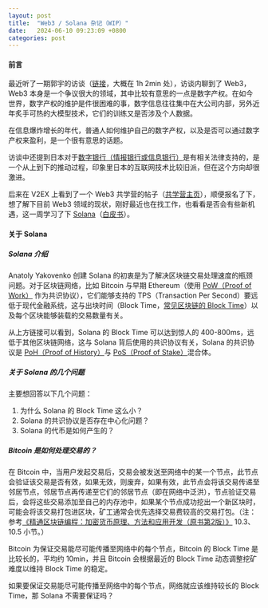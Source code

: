 ```yaml
---
layout: post
title:  "Web3 / Solana 杂记（WIP）"
date:   2024-06-10 09:23:09 +0800
categories: post
---
```


#### **前言**

最近听了一期郭宇的访谈（[链接](https://www.bilibili.com/video/BV1t14y1v78a/?spm_id_from=333.999.0.0&vd_source=30199bd82fc917072f79b98bb0ab9c36)，大概在 1h 2min 处），访谈内聊到了 Web3，Web3 本身是一个争议很大的领域，其中比较有意思的一点是数字产权。在如今世界，数字产权的维护是件很困难的事，数字信息往往集中在大公司内部，另外近年炙手可热的大模型技术，它们的训练又是否涉及个人数据。

在信息爆炸增长的年代，普通人如何维护自己的数字产权，以及是否可以通过数字产权来盈利，是一个很有意思的话题。

访谈中还提到日本对于[数字银行（情报银行或信息银行）](https://ja.wikipedia.org/wiki/%E6%83%85%E5%A0%B1%E9%8A%80%E8%A1%8C)是有相关法律支持的，是一个从上到下的推动过程，印象里日本的互联网技术比较旧派，但在这个方向却很激进。

后来在 V2EX 上看到了一个 Web3 共学营的帖子（[共学营主页](https://www.notion.so/moonshotcommons/15-9a936740a3e047efa9f47f423fe1d7fe)），顺便报名了下，想了解下目前 Web3 领域的现状，刚好最近也在找工作，也看看是否会有些新机遇，这一周学习了下 [Solana](https://solana.com/zh)（[白皮书](https://solana.com/solana-whitepaper.pdf)）。

#### **关于 Solana**

##### **Solana 介绍**

Anatoly Yakovenko 创建 Solana 的初衷是为了解决区块链交易处理速度的瓶颈问题。对于区块链网络，比如 Bitcoin 与早期 Ethereum（使用 [PoW（Proof of Work）](https://en.wikipedia.org/wiki/Proof_of_work) 作为共识协议），它们能够支持的 TPS（Transaction Per Second）要远低于现代金融系统，这与出块时间（Block Time，[常见区块链的 Block Time](https://www.nervos.org/knowledge-base/block_time_in_blockchain_(explainCKBot))）以及每个区块能够装载的交易数量有关。

从上方链接可以看到，Solana 的 Block Time 可以达到惊人的 400-800ms，远低于其他区块链网络，这与 Solana 背后使用的共识协议有关，Solana 的共识协议是 [PoH（Proof of History）](https://en.cryptonomist.ch/2019/08/18/proof-of-history-consensus-algorithm/#:~:text=Among%20the%20dozens%20of%20consensus,timestamps%20in%20a%20distributed%20network)与 [PoS（Proof of Stake）](https://en.wikipedia.org/wiki/Proof_of_stake)混合体。

##### **关于 Solana 的几个问题**

主要想回答以下几个问题：

1. 为什么 Solana 的 Block Time 这么小？
2. Solana 的共识协议是否存在中心化问题？
3. Solana 的代币是如何产生的？

##### **Bitcoin 是如何处理交易的？**

在 Bitcoin 中，当用户发起交易后，交易会被发送至网络中的某一个节点，此节点会验证该交易是否有效，如果无效，则废弃，如果有效，此节点会将该交易传递至邻居节点，邻居节点再传递至它们的邻居节点（即在网络中泛洪），节点验证交易后，会将这些交易添加至自己的内存池中，如果某个节点成功挖出一个新区块时，可能会将该交易打包进区块，矿工通常会优先选择交易费较高的交易打包。（注：参考[《精通区块链编程：加密货币原理、方法和应用开发（原书第2版）》](https://www.oreilly.com/library/view/2/9787111626053/) 10.3、10.5 小节。）

Bitcoin 为保证交易能尽可能传播至网络中的每个节点，Bitcoin 的 Block Time 是比较长的，平均约 10min，并且 Bitcoin 会根据最近的 Block Time 动态调整挖矿难度以维持 Block Time 的稳定。

如果要保证交易能尽可能传播至网络中的每个节点，网络就应该维持较长的 Block Time，那 Solana 不需要保证吗？
